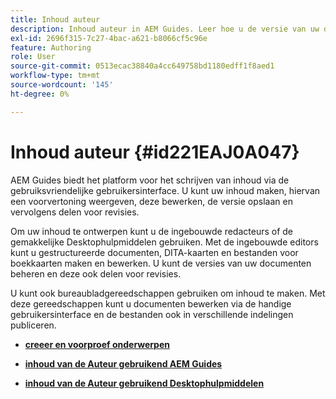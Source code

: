 ```yaml
---
title: Inhoud auteur
description: Inhoud auteur in AEM Guides. Leer hoe u de versie van uw document maakt, voorvertoont, bewerkt, opslaat en voor revisies deelt.
exl-id: 2696f315-7c27-4bac-a621-b8066cf5c96e
feature: Authoring
role: User
source-git-commit: 0513ecac38840a4cc649758bd1180edff1f8aed1
workflow-type: tm+mt
source-wordcount: '145'
ht-degree: 0%

---
```


# Inhoud auteur {#id221EAJ0A047}

AEM Guides biedt het platform voor het schrijven van inhoud via de gebruiksvriendelijke gebruikersinterface. U kunt uw inhoud maken, hiervan een voorvertoning weergeven, deze bewerken, de versie opslaan en vervolgens delen voor revisies.

Om uw inhoud te ontwerpen kunt u de ingebouwde redacteurs of de gemakkelijke Desktophulpmiddelen gebruiken. Met de ingebouwde editors kunt u gestructureerde documenten, DITA-kaarten en bestanden voor boekkaarten maken en bewerken. U kunt de versies van uw documenten beheren en deze ook delen voor revisies.

U kunt ook bureaubladgereedschappen gebruiken om inhoud te maken. Met deze gereedschappen kunt u documenten bewerken via de handige gebruikersinterface en de bestanden ook in verschillende indelingen publiceren.

- **[creeer en voorproef onderwerpen](create-preview-topics.md)**

- **[inhoud van de Auteur gebruikend AEM Guides](authoring-content-xml-doc.md)**

- **[inhoud van de Auteur gebruikend Desktophulpmiddelen](author-desktop-tools.md)**
